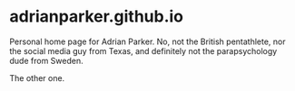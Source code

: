 # adrianparker.github.io
Personal home page for Adrian Parker. 
No, not the British pentathlete, nor the social media guy from Texas, and definitely not the parapsychology dude from Sweden. 

The other one.
